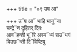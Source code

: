 +++
title = "०९ उष आ"

+++
उ᳓ष आ᳓ भाहि भानु᳓ना  
चन्द्रे᳓ण दुहितर् दिवः  
आव᳓हन्ती भू᳓रि अस्म᳓भ्यं सउ᳓भगं  
विउछ᳓न्ती दि᳓विष्टिषु